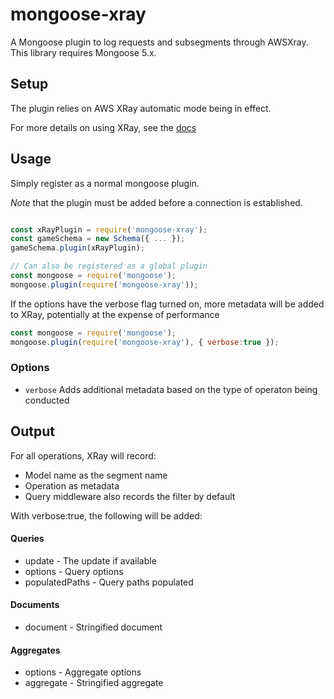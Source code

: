 # mongoose-xray

A Mongoose plugin to log requests and subsegments through AWSXray.
This library requires Mongoose 5.x.

## Setup

The plugin relies on AWS XRay automatic mode being in effect.

For more details on using XRay, see the [docs](https://docs.aws.amazon.com/xray-sdk-for-nodejs/latest/reference)

## Usage

Simply register as a normal mongoose plugin. 

*Note* that the plugin must be added before a connection is established.

```js

const xRayPlugin = require('mongoose-xray');
const gameSchema = new Schema({ ... });
gameSchema.plugin(xRayPlugin);

// Can also be registered as a global plugin
const mongoose = require('mongoose');
mongoose.plugin(require('mongoose-xray'));


```

If the options have the verbose flag turned on, more metadata will be added to XRay, 
potentially at the expense of performance

```js
const mongoose = require('mongoose');
mongoose.plugin(require('mongoose-xray'), { verbose:true });
```

### Options
- `verbose` Adds additional metadata based on the type of operaton being conducted


## Output
For all operations, XRay will record:
- Model name as the segment name
- Operation as metadata
- Query middleware also records the filter by default

With verbose:true, the following will be added:
#### Queries
- update - The update if available
- options - Query options
- populatedPaths - Query paths populated

#### Documents
- document - Stringified document

#### Aggregates
- options - Aggregate options
- aggregate - Stringified aggregate
